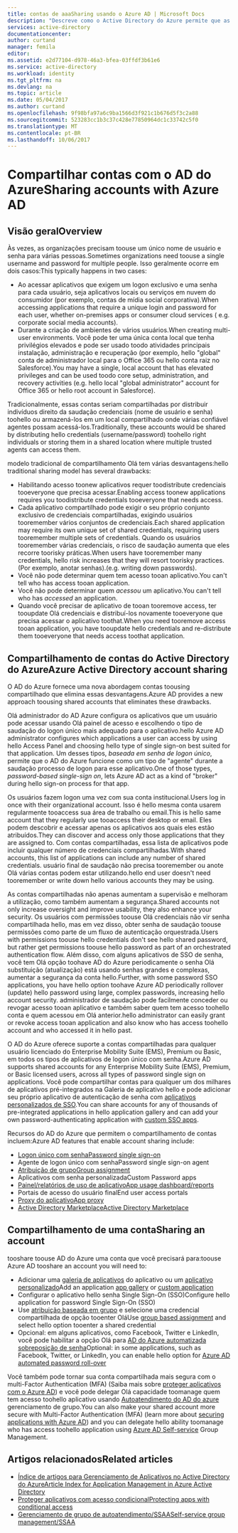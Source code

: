 ```yaml
---
title: contas de aaaSharing usando o Azure AD | Microsoft Docs
description: "Descreve como o Active Directory do Azure permite que as contas de compartilhamento do organizações toosecurely para aplicativos locais e serviços de nuvem do consumidor."
services: active-directory
documentationcenter: 
author: curtand
manager: femila
editor: 
ms.assetid: e2d77104-d978-46a3-bfea-03ffdf3b61e6
ms.service: active-directory
ms.workload: identity
ms.tgt_pltfrm: na
ms.devlang: na
ms.topic: article
ms.date: 05/04/2017
ms.author: curtand
ms.openlocfilehash: 9f98bfa97a6c9ba1566d3f921c1b676d5f3c2a88
ms.sourcegitcommit: 523283cc1b3c37c428e77850964dc1c33742c5f0
ms.translationtype: MT
ms.contentlocale: pt-BR
ms.lasthandoff: 10/06/2017
---
```

# <a name="sharing-accounts-with-azure-ad"></a><span data-ttu-id="0544a-103">Compartilhar contas com o AD do Azure</span><span class="sxs-lookup"><span data-stu-id="0544a-103">Sharing accounts with Azure AD</span></span>
## <a name="overview"></a><span data-ttu-id="0544a-104">Visão geral</span><span class="sxs-lookup"><span data-stu-id="0544a-104">Overview</span></span>
<span data-ttu-id="0544a-105">Às vezes, as organizações precisam toouse um único nome de usuário e senha para várias pessoas.</span><span class="sxs-lookup"><span data-stu-id="0544a-105">Sometimes organizations need toouse a single username and password for multiple people.</span></span> <span data-ttu-id="0544a-106">Isso geralmente ocorre em dois casos:</span><span class="sxs-lookup"><span data-stu-id="0544a-106">This typically happens in two cases:</span></span>

* <span data-ttu-id="0544a-107">Ao acessar aplicativos que exigem um logon exclusivo e uma senha para cada usuário, seja aplicativos locais ou serviços em nuvem do consumidor (por exemplo, contas de mídia social corporativa).</span><span class="sxs-lookup"><span data-stu-id="0544a-107">When accessing applications that require a unique login and password for each user, whether on-premises apps or consumer cloud services ( e.g. corporate social media accounts).</span></span>
* <span data-ttu-id="0544a-108">Durante a criação de ambientes de vários usuários.</span><span class="sxs-lookup"><span data-stu-id="0544a-108">When creating multi-user environments.</span></span> <span data-ttu-id="0544a-109">Você pode ter uma única conta local que tenha privilégios elevados e pode ser usado toodo atividades principais instalação, administração e recuperação (por exemplo, hello "global" conta de administrador local para o Office 365 ou hello conta raiz no Salesforce).</span><span class="sxs-lookup"><span data-stu-id="0544a-109">You may have a single, local account that has elevated privileges and can be used toodo core setup, administration, and recovery activities (e.g. hello local "global administrator" account for Office 365 or hello root account in Salesforce).</span></span>

<span data-ttu-id="0544a-110">Tradicionalmente, essas contas seriam compartilhadas por distribuir indivíduos direito da saudação credenciais (nome de usuário e senha) toohello ou armazená-los em um local compartilhado onde várias confiável agentes possam acessá-los.</span><span class="sxs-lookup"><span data-stu-id="0544a-110">Traditionally, these accounts would be shared by distributing hello credentials (username/password) toohello right individuals or storing them in a shared location where multiple trusted agents can access them.</span></span>

<span data-ttu-id="0544a-111">modelo tradicional de compartilhamento Olá tem várias desvantagens:</span><span class="sxs-lookup"><span data-stu-id="0544a-111">hello traditional sharing model has several drawbacks:</span></span>

* <span data-ttu-id="0544a-112">Habilitando acesso toonew aplicativos requer toodistribute credenciais tooeveryone que precisa acessar.</span><span class="sxs-lookup"><span data-stu-id="0544a-112">Enabling access toonew applications requires you toodistribute credentials tooeveryone that needs access.</span></span>
* <span data-ttu-id="0544a-113">Cada aplicativo compartilhado pode exigir o seu próprio conjunto exclusivo de credenciais compartilhadas, exigindo usuários tooremember vários conjuntos de credenciais.</span><span class="sxs-lookup"><span data-stu-id="0544a-113">Each shared application may require its own unique set of shared credentials, requiring users tooremember multiple sets of credentials.</span></span> <span data-ttu-id="0544a-114">Quando os usuários tooremember várias credenciais, o risco de saudação aumenta que eles recorre toorisky práticas.</span><span class="sxs-lookup"><span data-stu-id="0544a-114">When users have tooremember many credentials, hello risk increases that they will resort toorisky practices.</span></span> <span data-ttu-id="0544a-115">(Por exemplo, anotar senhas).</span><span class="sxs-lookup"><span data-stu-id="0544a-115">(e.g. writing down passwords).</span></span>
* <span data-ttu-id="0544a-116">Você não pode determinar quem tem acesso tooan aplicativo.</span><span class="sxs-lookup"><span data-stu-id="0544a-116">You can't tell who has access tooan application.</span></span>
* <span data-ttu-id="0544a-117">Você não pode determinar quem *acessou* um aplicativo.</span><span class="sxs-lookup"><span data-stu-id="0544a-117">You can't tell who has *accessed* an application.</span></span>
* <span data-ttu-id="0544a-118">Quando você precisar de aplicativo de tooan tooremove access, ter tooupdate Olá credenciais e distribuí-los novamente tooeveryone que precisa acessar o aplicativo toothat.</span><span class="sxs-lookup"><span data-stu-id="0544a-118">When you need tooremove access tooan application, you have tooupdate hello credentials and re-distribute them tooeveryone that needs access toothat application.</span></span>

## <a name="azure-active-directory-account-sharing"></a><span data-ttu-id="0544a-119">Compartilhamento de contas do Active Directory do Azure</span><span class="sxs-lookup"><span data-stu-id="0544a-119">Azure Active Directory account sharing</span></span>
<span data-ttu-id="0544a-120">O AD do Azure fornece uma nova abordagem contas toousing compartilhado que elimina essas desvantagens.</span><span class="sxs-lookup"><span data-stu-id="0544a-120">Azure AD provides a new approach toousing shared accounts that eliminates these drawbacks.</span></span>

<span data-ttu-id="0544a-121">Olá administrador do AD Azure configura os aplicativos que um usuário pode acessar usando Olá painel de acesso e escolhendo o tipo de saudação do logon único mais adequado para o aplicativo.</span><span class="sxs-lookup"><span data-stu-id="0544a-121">hello Azure AD administrator configures which applications a user can access by using hello Access Panel and choosing hello type of single sign-on best suited for that application.</span></span> <span data-ttu-id="0544a-122">Um desses tipos, *baseada em senha de logon único*, permite que o AD do Azure funcione como um tipo de "agente" durante a saudação processo de logon para esse aplicativo.</span><span class="sxs-lookup"><span data-stu-id="0544a-122">One of those types, *password-based single-sign on*, lets Azure AD act as a kind of "broker" during hello sign-on process for that app.</span></span>

<span data-ttu-id="0544a-123">Os usuários fazem logon uma vez com sua conta institucional.</span><span class="sxs-lookup"><span data-stu-id="0544a-123">Users log in once with their organizational account.</span></span> <span data-ttu-id="0544a-124">Isso é hello mesma conta usarem regularmente tooaccess sua área de trabalho ou email.</span><span class="sxs-lookup"><span data-stu-id="0544a-124">This is hello same account that they regularly use tooaccess their desktop or email.</span></span> <span data-ttu-id="0544a-125">Eles podem descobrir e acessar apenas os aplicativos aos quais eles estão atribuídos.</span><span class="sxs-lookup"><span data-stu-id="0544a-125">They can discover and access only those applications that they are assigned to.</span></span> <span data-ttu-id="0544a-126">Com contas compartilhadas, essa lista de aplicativos pode incluir qualquer número de credenciais compartilhadas.</span><span class="sxs-lookup"><span data-stu-id="0544a-126">With shared accounts, this list of applications can include any number of shared credentials.</span></span> <span data-ttu-id="0544a-127">usuário final de saudação não precisa tooremember ou anote Olá várias contas podem estar utilizando.</span><span class="sxs-lookup"><span data-stu-id="0544a-127">hello end user doesn't need tooremember or write down hello various accounts they may be using.</span></span>

<span data-ttu-id="0544a-128">As contas compartilhadas não apenas aumentam a supervisão e melhoram a utilização, como também aumentam a segurança.</span><span class="sxs-lookup"><span data-stu-id="0544a-128">Shared accounts not only increase oversight and improve usability, they also enhance your security.</span></span> <span data-ttu-id="0544a-129">Os usuários com permissões toouse Olá credenciais não vir senha compartilhada hello, mas em vez disso, obter senha de saudação toouse permissões como parte de um fluxo de autenticação orquestrada.</span><span class="sxs-lookup"><span data-stu-id="0544a-129">Users with permissions toouse hello credentials don't see hello shared password, but rather get permissions toouse hello password as part of an orchestrated authentication flow.</span></span> <span data-ttu-id="0544a-130">Além disso, com alguns aplicativos de SSO de senha, você tem Olá opção toohave AD do Azure periodicamente o senha Olá substituição (atualização) está usando senhas grandes e complexas, aumentar a segurança da conta hello.</span><span class="sxs-lookup"><span data-stu-id="0544a-130">Further, with some password SSO applications, you have hello option toohave Azure AD periodically rollover (update) hello password using large, complex passwords, increasing hello account security.</span></span> <span data-ttu-id="0544a-131">administrador de saudação pode facilmente conceder ou revogar acesso tooan aplicativo e também saber quem tem acesso toohello conta e quem acessou em Olá anterior.</span><span class="sxs-lookup"><span data-stu-id="0544a-131">hello administrator can easily grant or revoke access tooan application and also know who has access toohello account and who accessed it in hello past.</span></span>

<span data-ttu-id="0544a-132">O AD do Azure oferece suporte a contas compartilhadas para qualquer usuário licenciado do Enterprise Mobility Suite (EMS), Premium ou Basic, em todos os tipos de aplicativos de logon único com senha.</span><span class="sxs-lookup"><span data-stu-id="0544a-132">Azure AD supports shared accounts for any Enterprise Mobility Suite (EMS), Premium, or Basic licensed users, across all types of password single sign on applications.</span></span> <span data-ttu-id="0544a-133">Você pode compartilhar contas para qualquer um dos milhares de aplicativos pré-integrados na Galeria de aplicativo hello e pode adicionar seu próprio aplicativo de autenticação de senha com [aplicativos personalizados de SSO](active-directory-sso-integrate-saas-apps.md).</span><span class="sxs-lookup"><span data-stu-id="0544a-133">You can share accounts for any of thousands of pre-integrated applications in hello application gallery and can add your own password-authenticating application with [custom SSO apps](active-directory-sso-integrate-saas-apps.md).</span></span>

<span data-ttu-id="0544a-134">Recursos do AD do Azure que permitem o compartilhamento de contas incluem:</span><span class="sxs-lookup"><span data-stu-id="0544a-134">Azure AD features that enable account sharing include:</span></span>

* [<span data-ttu-id="0544a-135">Logon único com senha</span><span class="sxs-lookup"><span data-stu-id="0544a-135">Password single sign-on</span></span>](active-directory-appssoaccess-whatis.md#password-based-single-sign-on)
* <span data-ttu-id="0544a-136">Agente de logon único com senha</span><span class="sxs-lookup"><span data-stu-id="0544a-136">Password single sign-on agent</span></span>
* [<span data-ttu-id="0544a-137">Atribuição de grupo</span><span class="sxs-lookup"><span data-stu-id="0544a-137">Group assignment</span></span>](active-directory-accessmanagement-self-service-group-management.md)
* <span data-ttu-id="0544a-138">Aplicativos com senha personalizada</span><span class="sxs-lookup"><span data-stu-id="0544a-138">Custom Password apps</span></span>
* [<span data-ttu-id="0544a-139">Painel/relatórios de uso de aplicativo</span><span class="sxs-lookup"><span data-stu-id="0544a-139">App usage dashboard/reports</span></span>](active-directory-passwords-get-insights.md)
* <span data-ttu-id="0544a-140">Portais de acesso do usuário final</span><span class="sxs-lookup"><span data-stu-id="0544a-140">End user access portals</span></span>
* [<span data-ttu-id="0544a-141">Proxy do aplicativo</span><span class="sxs-lookup"><span data-stu-id="0544a-141">App proxy</span></span>](active-directory-application-proxy-get-started.md)
* [<span data-ttu-id="0544a-142">Active Directory Marketplace</span><span class="sxs-lookup"><span data-stu-id="0544a-142">Active Directory Marketplace</span></span>](https://azure.microsoft.com/marketplace/active-directory/all/)

## <a name="sharing-an-account"></a><span data-ttu-id="0544a-143">Compartilhamento de uma conta</span><span class="sxs-lookup"><span data-stu-id="0544a-143">Sharing an account</span></span>
<span data-ttu-id="0544a-144">tooshare toouse AD do Azure uma conta que você precisará para:</span><span class="sxs-lookup"><span data-stu-id="0544a-144">toouse Azure AD tooshare an account you will need to:</span></span>

* <span data-ttu-id="0544a-145">Adicionar uma [galeria de aplicativos](https://azure.microsoft.com/marketplace/active-directory/) do aplicativo ou um [aplicativo personalizado](http://blogs.technet.com/b/ad/archive/2015/06/17/bring-your-own-app-with-azure-ad-self-service-saml-configuration-gt-now-in-preview.aspx)</span><span class="sxs-lookup"><span data-stu-id="0544a-145">Add an application [app gallery](https://azure.microsoft.com/marketplace/active-directory/) or [custom application](http://blogs.technet.com/b/ad/archive/2015/06/17/bring-your-own-app-with-azure-ad-self-service-saml-configuration-gt-now-in-preview.aspx)</span></span>
* <span data-ttu-id="0544a-146">Configurar o aplicativo hello senha Single Sign-On (SSO)</span><span class="sxs-lookup"><span data-stu-id="0544a-146">Configure hello application for password Single Sign-On (SSO)</span></span>
* <span data-ttu-id="0544a-147">Use [atribuição baseada em grupo](active-directory-accessmanagement-group-saasapps.md) e selecione uma credencial compartilhada de opção tooenter Olá</span><span class="sxs-lookup"><span data-stu-id="0544a-147">Use [group based assignment](active-directory-accessmanagement-group-saasapps.md) and select hello option tooenter a shared credential</span></span>
* <span data-ttu-id="0544a-148">Opcional: em alguns aplicativos, como Facebook, Twitter e LinkedIn, você pode habilitar a opção Olá para [AD do Azure automatizada sobreposição de senha](http://blogs.technet.com/b/ad/archive/2015/02/20/azure-ad-automated-password-roll-over-for-facebook-twitter-and-linkedin-now-in-preview.aspx)</span><span class="sxs-lookup"><span data-stu-id="0544a-148">Optional: in some applications, such as Facebook, Twitter, or LinkedIn, you can enable hello option for [Azure AD automated password roll-over](http://blogs.technet.com/b/ad/archive/2015/02/20/azure-ad-automated-password-roll-over-for-facebook-twitter-and-linkedin-now-in-preview.aspx)</span></span>

<span data-ttu-id="0544a-149">Você também pode tornar sua conta compartilhada mais segura com o multi-Factor Authentication (MFA) (Saiba mais sobre [proteger aplicativos com o Azure AD](../multi-factor-authentication/multi-factor-authentication-get-started.md)) e você pode delegar Olá capacidade toomanage quem tem acesso toohello aplicativo usando [Autoatendimento do AD do azure](active-directory-accessmanagement-self-service-group-management.md) gerenciamento de grupo.</span><span class="sxs-lookup"><span data-stu-id="0544a-149">You can also make your shared account more secure with Multi-Factor Authentication (MFA) (learn more about [securing applications with Azure AD](../multi-factor-authentication/multi-factor-authentication-get-started.md)) and you can delegate hello ability toomanage who has access toohello application using [Azure AD Self-service](active-directory-accessmanagement-self-service-group-management.md) Group Management.</span></span>

## <a name="related-articles"></a><span data-ttu-id="0544a-150">Artigos relacionados</span><span class="sxs-lookup"><span data-stu-id="0544a-150">Related articles</span></span>
* [<span data-ttu-id="0544a-151">Índice de artigos para Gerenciamento de Aplicativos no Active Directory do Azure</span><span class="sxs-lookup"><span data-stu-id="0544a-151">Article Index for Application Management in Azure Active Directory</span></span>](active-directory-apps-index.md)
* [<span data-ttu-id="0544a-152">Proteger aplicativos com acesso condicional</span><span class="sxs-lookup"><span data-stu-id="0544a-152">Protecting apps with conditional access</span></span>](active-directory-conditional-access.md)
* [<span data-ttu-id="0544a-153">Gerenciamento de grupo de autoatendimento/SSAA</span><span class="sxs-lookup"><span data-stu-id="0544a-153">Self-service group management/SSAA</span></span>](active-directory-accessmanagement-self-service-group-management.md)

